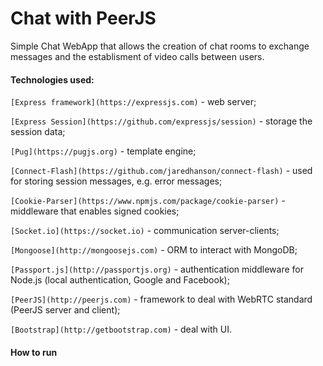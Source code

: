 # Chat with PeerJS

Simple Chat WebApp that allows the creation of chat rooms to exchange messages and the establisment of video calls between users.

#### Technologies used:

`[Express framework](https://expressjs.com)` - web server;

`[Express Session](https://github.com/expressjs/session)` - storage the session data;

`[Pug](https://pugjs.org)` - template engine;

`[Connect-Flash](https://github.com/jaredhanson/connect-flash)` - used for storing session messages, e.g. error messages;

`[Cookie-Parser](https://www.npmjs.com/package/cookie-parser)` - middleware that enables signed cookies;

`[Socket.io](https://socket.io)` - communication server-clients;

`[Mongoose](http://mongoosejs.com)` -  ORM to interact with MongoDB;

`[Passport.js](http://passportjs.org)` - authentication middleware for Node.js (local authentication, Google and Facebook);

`[PeerJS](http://peerjs.com)` - framework to deal with WebRTC standard (PeerJS server and client);

`[Bootstrap](http://getbootstrap.com)` - deal with UI.
 
 
 #### How to run
